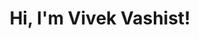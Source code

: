 <h1 align="center">Hi, I'm Vivek Vashist!</h1>
<br>
<p align="center">
<a href="https://twitter.com/vivekvashist">
</a>
<a href="https://https://www.linkedin.com/in/vivek-vashist-05750a31/">
</a>
</p>
